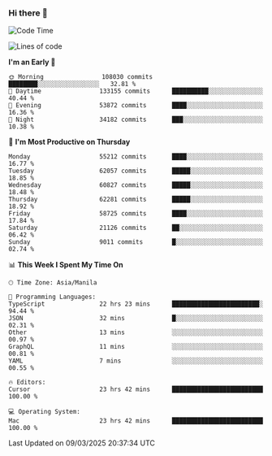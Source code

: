 ### Hi there 👋

<!--START_SECTION:waka-->
![Code Time](http://img.shields.io/badge/Code%20Time-5%2C923%20hrs%205%20mins-blue)

![Lines of code](https://img.shields.io/badge/From%20Hello%20World%20I%27ve%20Written-122.4%20million%20lines%20of%20code-blue)

**I'm an Early 🐤** 

```text
🌞 Morning                108030 commits      ████████░░░░░░░░░░░░░░░░░   32.81 % 
🌆 Daytime                133155 commits      ██████████░░░░░░░░░░░░░░░   40.44 % 
🌃 Evening                53872 commits       ████░░░░░░░░░░░░░░░░░░░░░   16.36 % 
🌙 Night                  34182 commits       ███░░░░░░░░░░░░░░░░░░░░░░   10.38 % 
```
📅 **I'm Most Productive on Thursday** 

```text
Monday                   55212 commits       ████░░░░░░░░░░░░░░░░░░░░░   16.77 % 
Tuesday                  62057 commits       █████░░░░░░░░░░░░░░░░░░░░   18.85 % 
Wednesday                60827 commits       █████░░░░░░░░░░░░░░░░░░░░   18.48 % 
Thursday                 62281 commits       █████░░░░░░░░░░░░░░░░░░░░   18.92 % 
Friday                   58725 commits       ████░░░░░░░░░░░░░░░░░░░░░   17.84 % 
Saturday                 21126 commits       ██░░░░░░░░░░░░░░░░░░░░░░░   06.42 % 
Sunday                   9011 commits        █░░░░░░░░░░░░░░░░░░░░░░░░   02.74 % 
```


📊 **This Week I Spent My Time On** 

```text
🕑︎ Time Zone: Asia/Manila

💬 Programming Languages: 
TypeScript               22 hrs 23 mins      ████████████████████████░   94.44 % 
JSON                     32 mins             █░░░░░░░░░░░░░░░░░░░░░░░░   02.31 % 
Other                    13 mins             ░░░░░░░░░░░░░░░░░░░░░░░░░   00.97 % 
GraphQL                  11 mins             ░░░░░░░░░░░░░░░░░░░░░░░░░   00.81 % 
YAML                     7 mins              ░░░░░░░░░░░░░░░░░░░░░░░░░   00.55 % 

🔥 Editors: 
Cursor                   23 hrs 42 mins      █████████████████████████   100.00 % 

💻 Operating System: 
Mac                      23 hrs 42 mins      █████████████████████████   100.00 % 
```


 Last Updated on 09/03/2025 20:37:34 UTC
<!--END_SECTION:waka-->


<!--
**rad182/rad182** is a ✨ _special_ ✨ repository because its `README.md` (this file) appears on your GitHub profile.

Here are some ideas to get you started:

- 🔭 I’m currently working on ...
- 🌱 I’m currently learning ...
- 👯 I’m looking to collaborate on ...
- 🤔 I’m looking for help with ...
- 💬 Ask me about ...
- 📫 How to reach me: ...
- 😄 Pronouns: ...
- ⚡ Fun fact: ...
-->
